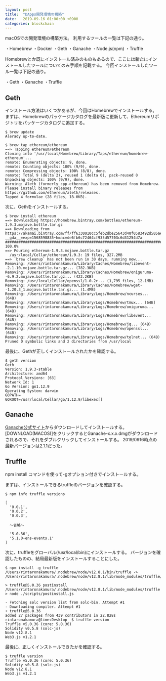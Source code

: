 ```yaml
---
layout: post
title:  "DApps開発環境の構築"
date:   2019-09-16 01:00:00 +0900
categories: blockchain
---
```


macOSでの開発環境の構築方法。
利用するツールの一覧は下記の通り。

・Homebrew
・Docker
・Geth
・Ganache
・Node.js(npm)
・Truffle

Homebrewとか既にインストール済みのものもあるので、ここには新たにインストールしたツールについてのみ手順を記載する。
今回インストールしたツール一覧は下記の通り。

・Geth
・Ganache
・Truffle

## Geth

インストール方法はいくつかあるが、今回はHomebrewでインストールする。
まずは、Homebrewのパッケージカタログを最新版に更新して、Ethereumリポジトリをパッケージカタログに追加する。

```
$ brew update
Alerady up-to-date.

$ brew tap ethereum/ethereum
==> Tapping ethereum/ethereum
Cloning into '/usr/local/Homebrew/Library/Taps/ethereum/homebrew-ethereum'...
remote: Enumerating objects: 9, done.
remote: Counting objects: 100% (9/9), done.
remote: Compressing objects: 100% (8/8), done.
remote: Total 9 (delta 2), reused 1 (delta 0), pack-reused 0
Unpacking objects: 100% (9/9), done.
Warning: Aleth (formerly cpp-ethereum) has been removed from Homebrew. Please install binary releases from https://github.com/ethereum/aleth/releases.
Tapped 4 formulae (28 files, 18.0KB).
```

次に、Gethをインストールする。

```
$ brew install ethereum
==> Downloading https://homebrew.bintray.com/bottles/ethereum-1.9.3.mojave.bottle.tar.gz
==> Downloading from https://akamai.bintray.com/ff/ff6330010cc5feb2dbe25643d40f0583492d505aed2ffc48f7cfcacb41960479?__gda__=exp=1568598835~hmac=de6fb6c72464cf935d57703c6d31254d7a
######################################################################## 100.0%
==> Pouring ethereum-1.9.3.mojave.bottle.tar.gz
  /usr/local/Cellar/ethereum/1.9.3: 19 files, 327.2MB
==> `brew cleanup` has not been run in 30 days, running now...
Removing: /Users/rintaronakamura/Library/Caches/Homebrew/libevent--2.1.10.mojave.bottle.tar.gz... (782.3KB)
Removing: /Users/rintaronakamura/Library/Caches/Homebrew/oniguruma--6.9.2.mojave.bottle.tar.gz... (422.2KB)
Removing: /usr/local/Cellar/openssl/1.0.2r... (1,795 files, 12.1MB)
Removing: /Users/rintaronakamura/Library/Caches/Homebrew/wget--1.20.3_1.mojave.bottle.tar.gz... (1.4MB)
Removing: /Users/rintaronakamura/Library/Logs/Homebrew/ncurses... (64B)
Removing: /Users/rintaronakamura/Library/Logs/Homebrew/tmux... (64B)
Removing: /Users/rintaronakamura/Library/Logs/Homebrew/oniguruma... (64B)
Removing: /Users/rintaronakamura/Library/Logs/Homebrew/libevent... (64B)
Removing: /Users/rintaronakamura/Library/Logs/Homebrew/jq... (64B)
Removing: /Users/rintaronakamura/Library/Logs/Homebrew/openssl... (64B)
Removing: /Users/rintaronakamura/Library/Logs/Homebrew/telnet... (64B)
Pruned 0 symbolic links and 2 directories from /usr/local
```

最後に、Gethが正しくインストールされたかを確認する。
```
$ geth version
Geth
Version: 1.9.3-stable
Architecture: amd64
Protocol Versions: [63]
Network Id: 1
Go Version: go1.12.9
Operating System: darwin
GOPATH=
GOROOT=/usr/local/Cellar/go/1.12.9/libexec[]
```

## Ganache

[Ganache公式サイト](https://www.trufflesuite.com/ganache)からダウンロードしてインストールする。
[DOWNLOAD(MACOS)]をクリックするとGanache-x.x.x.dmgがダウンロードされるので、それをダブルクリックしてインストールする。
2019/0916時点の最新バージョンは2.1.1だった。

## Truffle

npm install コマンドを使って-gオプション付きでインストールする。

まずは、インストールできるtruffleのバージョンを確認する。
```
$ npm info truffle versions

[
  '0.0.1',
  '0.0.2',
  '0.0.3',

  〜省略〜

  '5.0.36',
  '5.1.0-ens-events.1'
]
```

次に、truffleをグローバル(/usr/local/bin)にインストールする。
バージョンを確認したものの、結局最新版をインストールすることにした。

```
$ npm install -g truffle
/Users/rintaronakamura/.nodebrew/node/v12.8.1/bin/truffle -> /Users/rintaronakamura/.nodebrew/node/v12.8.1/lib/node_modules/truffle/build/cli.bundled.js

> truffle@5.0.36 postinstall /Users/rintaronakamura/.nodebrew/node/v12.8.1/lib/node_modules/truffle
> node ./scripts/postinstall.js

- Fetching solc version list from solc-bin. Attempt #1
- Downloading compiler. Attempt #1
+ truffle@5.0.36
added 27 packages from 439 contributors in 22.828s
rintaronakamura@lime:Desktop  $ truffle version
Truffle v5.0.36 (core: 5.0.36)
Solidity v0.5.8 (solc-js)
Node v12.8.1
Web3.js v1.2.1
```

最後に、正しくインストールできたかを確認する。

```
$ truffle version
Truffle v5.0.36 (core: 5.0.36)
Solidity v0.5.8 (solc-js)
Node v12.8.1
Web3.js v1.2.1
```
